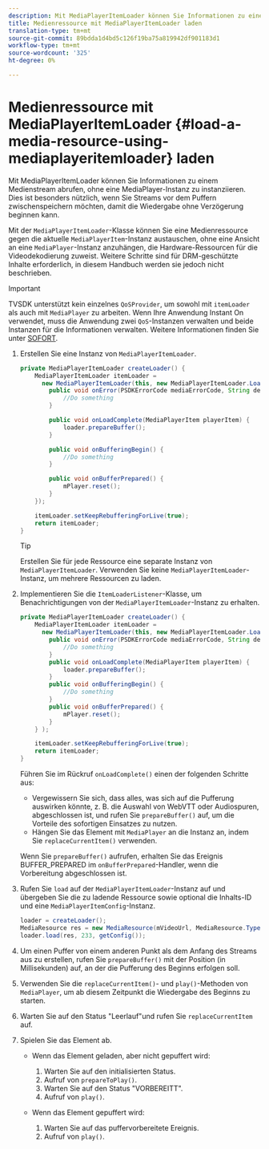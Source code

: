 ```yaml
---
description: Mit MediaPlayerItemLoader können Sie Informationen zu einem Medienstream abrufen, ohne eine MediaPlayer-Instanz zu instanziieren. Dies ist besonders nützlich, wenn Sie Streams vor dem Puffern zwischenspeichern möchten, damit die Wiedergabe ohne Verzögerung beginnen kann.
title: Medienressource mit MediaPlayerItemLoader laden
translation-type: tm+mt
source-git-commit: 89bdda1d4bd5c126f19ba75a819942df901183d1
workflow-type: tm+mt
source-wordcount: '325'
ht-degree: 0%

---
```



# Medienressource mit MediaPlayerItemLoader {#load-a-media-resource-using-mediaplayeritemloader} laden

Mit MediaPlayerItemLoader können Sie Informationen zu einem Medienstream abrufen, ohne eine MediaPlayer-Instanz zu instanziieren. Dies ist besonders nützlich, wenn Sie Streams vor dem Puffern zwischenspeichern möchten, damit die Wiedergabe ohne Verzögerung beginnen kann.

Mit der `MediaPlayerItemLoader`-Klasse können Sie eine Medienressource gegen die aktuelle `MediaPlayerItem`-Instanz austauschen, ohne eine Ansicht an eine `MediaPlayer`-Instanz anzuhängen, die Hardware-Ressourcen für die Videodekodierung zuweist. Weitere Schritte sind für DRM-geschützte Inhalte erforderlich, in diesem Handbuch werden sie jedoch nicht beschrieben.

>[!IMPORTANT]
>
>TVSDK unterstützt kein einzelnes `QoSProvider`, um sowohl mit `itemLoader` als auch mit `MediaPlayer` zu arbeiten. Wenn Ihre Anwendung Instant On verwendet, muss die Anwendung zwei `QoS`-Instanzen verwalten und beide Instanzen für die Informationen verwalten. Weitere Informationen finden Sie unter [SOFORT](../../content-playback-options/buffering-configuration/c-psdk-android-2.7-instant-on.md).

1. Erstellen Sie eine Instanz von `MediaPlayerItemLoader`.

   ```java
   private MediaPlayerItemLoader createLoader() { 
       MediaPlayerItemLoader itemLoader =   
         new MediaPlayerItemLoader(this, new MediaPlayerItemLoader.LoaderListener() { 
           public void onError(PSDKErrorCode mediaErrorCode, String description) { 
               //Do something 
           } 
   
           public void onLoadComplete(MediaPlayerItem playerItem) { 
               loader.prepareBuffer(); 
           } 
   
           public void onBufferingBegin() { 
               //Do something 
           } 
   
           public void onBufferPrepared() { 
               mPlayer.reset(); 
           }  
       }); 
   
       itemLoader.setKeepRebufferingForLive(true); 
       return itemLoader; 
   } 
   ```

   >[!TIP]
   >
   >Erstellen Sie für jede Ressource eine separate Instanz von `MediaPlayerItemLoader`. Verwenden Sie keine `MediaPlayerItemLoader`-Instanz, um mehrere Ressourcen zu laden.

1. Implementieren Sie die `ItemLoaderListener`-Klasse, um Benachrichtigungen von der `MediaPlayerItemLoader`-Instanz zu erhalten.

   ```java
   private MediaPlayerItemLoader createLoader() { 
       MediaPlayerItemLoader itemLoader =   
         new MediaPlayerItemLoader(this, new MediaPlayerItemLoader.LoaderListener() { 
           public void onError(PSDKErrorCode mediaErrorCode, String description) { 
               //Do something 
           } 
           public void onLoadComplete(MediaPlayerItem playerItem) { 
               loader.prepareBuffer(); 
           } 
           public void onBufferingBegin() { 
               //Do something 
           } 
           public void onBufferPrepared() { 
               mPlayer.reset(); 
           }  
       } ); 
   
       itemLoader.setKeepRebufferingForLive(true); 
       return itemLoader; 
   }
   ```

   Führen Sie im Rückruf `onLoadComplete()` einen der folgenden Schritte aus:

   * Vergewissern Sie sich, dass alles, was sich auf die Pufferung auswirken könnte, z. B. die Auswahl von WebVTT oder Audiospuren, abgeschlossen ist, und rufen Sie `prepareBuffer()` auf, um die Vorteile des sofortigen Einsatzes zu nutzen.
   * Hängen Sie das Element mit `MediaPlayer` an die Instanz an, indem Sie `replaceCurrentItem()` verwenden.

   Wenn Sie `prepareBuffer()` aufrufen, erhalten Sie das Ereignis BUFFER_PREPARED im `onBufferPrepared`-Handler, wenn die Vorbereitung abgeschlossen ist.

1. Rufen Sie `load` auf der `MediaPlayerItemLoader`-Instanz auf und übergeben Sie die zu ladende Ressource sowie optional die Inhalts-ID und eine `MediaPlayerItemConfig`-Instanz.

   ```java
   loader = createLoader(); 
   MediaResource res = new MediaResource(mVideoUrl, MediaResource.Type.HLS, metadata); 
   loader.load(res, 233, getConfig());
   ```

1. Um einen Puffer von einem anderen Punkt als dem Anfang des Streams aus zu erstellen, rufen Sie `prepareBuffer()` mit der Position (in Millisekunden) auf, an der die Pufferung des Beginns erfolgen soll.
1. Verwenden Sie die `replaceCurrentItem()`- und `play()`-Methoden von `MediaPlayer`, um ab diesem Zeitpunkt die Wiedergabe des Beginns zu starten.
1. Warten Sie auf den Status &quot;Leerlauf&quot;und rufen Sie `replaceCurrentItem` auf.
1. Spielen Sie das Element ab.

   * Wenn das Element geladen, aber nicht gepuffert wird:

      1. Warten Sie auf den initialisierten Status.
      1. Aufruf von `prepareToPlay()`.
      1. Warten Sie auf den Status &quot;VORBEREITT&quot;.
      1. Aufruf von `play()`.
   * Wenn das Element gepuffert wird:

      1. Warten Sie auf das puffervorbereitete Ereignis.
      1. Aufruf von `play()`.